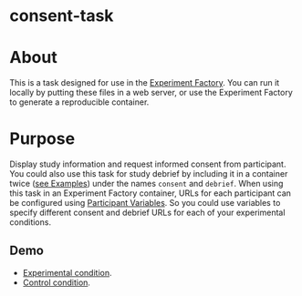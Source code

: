 # consent-task

# About

This is a task designed for use in the [Experiment Factory](https://expfactory.github.io/expfactory). You can run it locally by putting these files in a web server, or use the Experiment Factory to generate a reproducible container.

# Purpose

Display study information and request informed consent from participant.  You could also use this task for study debrief by including it in a container twice ([see Examples](https://expfactory.github.io/expfactory/generate#detailed-start)) under the names `consent` and `debrief`.  When using this task in an Experiment Factory container, URLs for each participant can be configured using [Participant Variables](https://expfactory.github.io/expfactory/usage).  So you could use variables to specify different consent and debrief URLs for each of your experimental conditions.   

## Demo

* [Experimental condition](https://earcanal.github.io/consent-task/?url=experimental.html).
* [Control condition](https://earcanal.github.io/consent-task/?url=control.html).